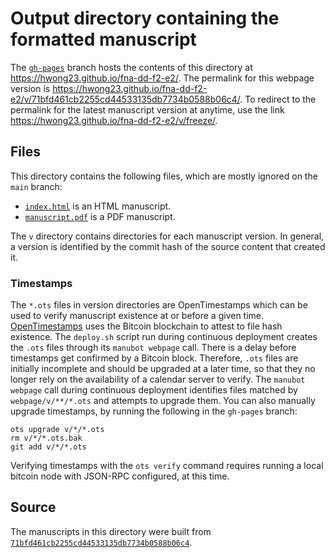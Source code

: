 # Output directory containing the formatted manuscript

The [`gh-pages`](https://github.com/hwong23/fna-dd-f2-e2/tree/gh-pages) branch hosts the contents of this directory at <https://hwong23.github.io/fna-dd-f2-e2/>.
The permalink for this webpage version is <https://hwong23.github.io/fna-dd-f2-e2/v/71bfd461cb2255cd44533135db7734b0588b06c4/>.
To redirect to the permalink for the latest manuscript version at anytime, use the link <https://hwong23.github.io/fna-dd-f2-e2/v/freeze/>.

## Files

This directory contains the following files, which are mostly ignored on the `main` branch:

+ [`index.html`](index.html) is an HTML manuscript.
+ [`manuscript.pdf`](manuscript.pdf) is a PDF manuscript.

The `v` directory contains directories for each manuscript version.
In general, a version is identified by the commit hash of the source content that created it.

### Timestamps

The `*.ots` files in version directories are OpenTimestamps which can be used to verify manuscript existence at or before a given time.
[OpenTimestamps](https://opentimestamps.org/) uses the Bitcoin blockchain to attest to file hash existence.
The `deploy.sh` script run during continuous deployment creates the `.ots` files through its `manubot webpage` call.
There is a delay before timestamps get confirmed by a Bitcoin block.
Therefore, `.ots` files are initially incomplete and should be upgraded at a later time, so that they no longer rely on the availability of a calendar server to verify.
The `manubot webpage` call during continuous deployment identifies files matched by `webpage/v/**/*.ots` and attempts to upgrade them.
You can also manually upgrade timestamps, by running the following in the `gh-pages` branch:

```shell
ots upgrade v/*/*.ots
rm v/*/*.ots.bak
git add v/*/*.ots
```

Verifying timestamps with the `ots verify` command requires running a local bitcoin node with JSON-RPC configured, at this time.

## Source

The manuscripts in this directory were built from
[`71bfd461cb2255cd44533135db7734b0588b06c4`](https://github.com/hwong23/fna-dd-f2-e2/commit/71bfd461cb2255cd44533135db7734b0588b06c4).
